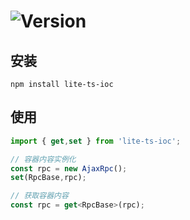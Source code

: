 # ![Version](https://img.shields.io/badge/version-1.0.1-green.svg)

## 安装

```
npm install lite-ts-ioc
```

## 使用

```typescript
import { get,set } from 'lite-ts-ioc';

// 容器内容实例化
const rpc = new AjaxRpc();
set(RpcBase,rpc);

// 获取容器内容
const rpc = get<RpcBase>(rpc);
```

